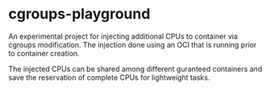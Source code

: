 # cgroups-playground

An experimental project for injecting additional CPUs to container via cgroups modification.
The injection done using an OCI that is running prior to container creation.

The injected CPUs can be shared among different guranteed containers and save the reservation of complete CPUs for lightweight tasks.
